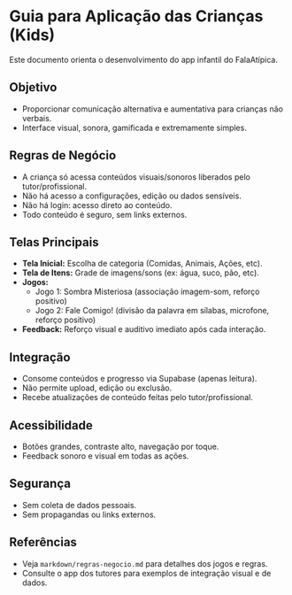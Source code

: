 # Guia para Aplicação das Crianças (Kids)

Este documento orienta o desenvolvimento do app infantil do FalaAtípica.

## Objetivo
- Proporcionar comunicação alternativa e aumentativa para crianças não verbais.
- Interface visual, sonora, gamificada e extremamente simples.

## Regras de Negócio
- A criança só acessa conteúdos visuais/sonoros liberados pelo tutor/profissional.
- Não há acesso a configurações, edição ou dados sensíveis.
- Não há login: acesso direto ao conteúdo.
- Todo conteúdo é seguro, sem links externos.

## Telas Principais
- **Tela Inicial:** Escolha de categoria (Comidas, Animais, Ações, etc).
- **Tela de Itens:** Grade de imagens/sons (ex: água, suco, pão, etc).
- **Jogos:**
  - Jogo 1: Sombra Misteriosa (associação imagem-som, reforço positivo)
  - Jogo 2: Fale Comigo! (divisão da palavra em sílabas, microfone, reforço positivo)
- **Feedback:** Reforço visual e auditivo imediato após cada interação.

## Integração
- Consome conteúdos e progresso via Supabase (apenas leitura).
- Não permite upload, edição ou exclusão.
- Recebe atualizações de conteúdo feitas pelo tutor/profissional.

## Acessibilidade
- Botões grandes, contraste alto, navegação por toque.
- Feedback sonoro e visual em todas as ações.

## Segurança
- Sem coleta de dados pessoais.
- Sem propagandas ou links externos.

## Referências
- Veja `markdown/regras-negocio.md` para detalhes dos jogos e regras.
- Consulte o app dos tutores para exemplos de integração visual e de dados. 